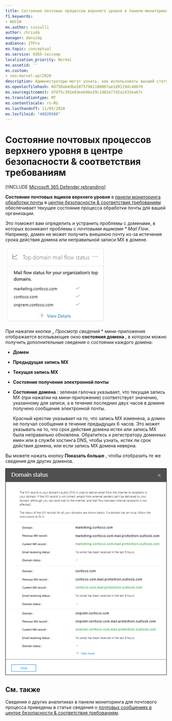 ```yaml
---
title: Состояние почтовых процессов верхнего уровня в панели мониторинга почтового процесса
f1.keywords:
- NOCSH
ms.author: siosulli
author: chrisda
manager: dansimp
audience: ITPro
ms.topic: conceptual
ms.service: O365-seccomp
localization_priority: Normal
ms.assetid: ''
ms.custom:
- seo-marvel-apr2020
description: Администраторы могут узнать, как использовать высший статус почтовых ящиков в панели мониторинга обработки почты в центре управления безопасностью & соответствия требованиям, чтобы устранить проблемы с процессом обработки почты, связанные с записями MX.
ms.openlocfilehash: 0d750ab4dbe5875796118086fae1d9119dc486f0
ms.sourcegitcommit: d7975c391e03eeb96e29c1d02e77d2a1433ea67c
ms.translationtype: MT
ms.contentlocale: ru-RU
ms.lasthandoff: 11/05/2020
ms.locfileid: "48920588"
---
```

# <a name="top-domain-mail-flow-status-insight-in-the-security--compliance-center"></a>Состояние почтовых процессов верхнего уровня в центре безопасности & соответствия требованиям

[!INCLUDE [Microsoft 365 Defender rebranding](../includes/microsoft-defender-for-office.md)]


**Состояние почтовых ящиков верхнего уровня** в [панели мониторинга обработки почты](mail-flow-insights-v2.md) в [центре безопасности & соответствия требованиям](https://protection.office.com) обеспечивает текущее состояние процесса обработки почты для вашей организации.

Это поможет вам определить и устранить проблемы с доменами, в которых возникают проблемы с *_почтовыми ящиками * Mail Flow_*. Например, домен не может получить внешнюю почту из-за истечения срока действия домена или неправильной записи MX в домене.

![Самый верхний мини-приложение состояния последовательности доменов на панели мониторинга "почтовый ящик" в центре безопасности & соответствия требованиям](../../media/mfi-top-domain-mail-flow-status-widget.png)

При нажатии кнопки _ *Просмотр сведений* * мини-приложения отображается всплывающее окно **состояния домена** , в котором можно получить дополнительные сведения о состоянии каждого домена:

- **Домен**
- **Предыдущая запись MX**
- **Текущая запись MX**
- **Состояние получения электронной почты**
- **Состояние домена** : зеленая галочка указывает, что текущая запись MX (при нажатии на мини-приложение) соответствует значению, указанному для записи, а в течение последних двух часов в домене получено сообщение электронной почты.

  Красный крестик указывает на то, что запись MX изменена, а домен не получал сообщения в течение предыдущих 6 часов. Это может указывать на то, что срок действия домена истек или запись MX была неправильно обновлена. Обратитесь к регистратору доменных имен или в службе хостинга DNS, чтобы узнать, истек ли срок действия домена, или если запись MX домена неверна.

Вы можете нажать кнопку **Показать больше** , чтобы отобразить те же сведения для других доменов.

![Всплывающее окно со сведениями о состоянии почтовых процессов верхнего домена](../../media/mfi-top-domain-mail-flow-status-view-details.png)

## <a name="see-also"></a>См. также

Сведения о других аналитиках в панели мониторинга для почтового процесса приведены в статье сведения о [почтовых сообщениях в центре безопасности & соответствия требованиям](mail-flow-insights-v2.md).
